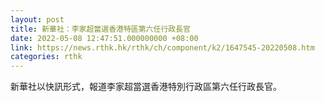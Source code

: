 ```yaml
---
layout: post
title: 新華社：李家超當選香港特區第六任行政長官
date: 2022-05-08 12:47:51.000000000 +08:00
link: https://news.rthk.hk/rthk/ch/component/k2/1647545-20220508.htm
categories: rthk
---
```


新華社以快訊形式，報道李家超當選香港特別行政區第六任行政長官。
